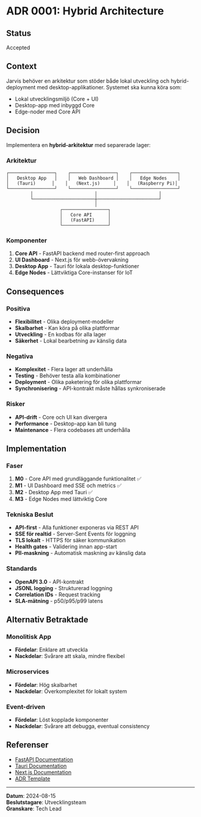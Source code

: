 # ADR 0001: Hybrid Architecture

## Status
Accepted

## Context
Jarvis behöver en arkitektur som stöder både lokal utveckling och hybrid-deployment med desktop-applikationer. Systemet ska kunna köra som:
- Lokal utvecklingsmiljö (Core + UI)
- Desktop-app med inbyggd Core
- Edge-noder med Core API

## Decision
Implementera en **hybrid-arkitektur** med separerade lager:

### Arkitektur
```
┌─────────────────┐    ┌─────────────────┐    ┌─────────────────┐
│   Desktop App   │    │   Web Dashboard │    │   Edge Nodes    │
│   (Tauri)      │    │   (Next.js)     │    │   (Raspberry Pi)│
└─────────────────┘    └─────────────────┘    └─────────────────┘
         │                       │                       │
         └───────────────────────┼───────────────────────┘
                                 │
                    ┌─────────────────┐
                    │   Core API      │
                    │   (FastAPI)     │
                    └─────────────────┘
```

### Komponenter
1. **Core API** - FastAPI backend med router-first approach
2. **UI Dashboard** - Next.js för webb-övervakning
3. **Desktop App** - Tauri för lokala desktop-funktioner
4. **Edge Nodes** - Lättviktiga Core-instanser för IoT

## Consequences

### Positiva
- **Flexibilitet** - Olika deployment-modeller
- **Skalbarhet** - Kan köra på olika plattformar
- **Utveckling** - En kodbas för alla lager
- **Säkerhet** - Lokal bearbetning av känslig data

### Negativa
- **Komplexitet** - Flera lager att underhålla
- **Testing** - Behöver testa alla kombinationer
- **Deployment** - Olika paketering för olika plattformar
- **Synchronisering** - API-kontrakt måste hållas synkroniserade

### Risker
- **API-drift** - Core och UI kan divergera
- **Performance** - Desktop-app kan bli tung
- **Maintenance** - Flera codebases att underhålla

## Implementation

### Faser
1. **M0** - Core API med grundläggande funktionalitet ✅
2. **M1** - UI Dashboard med SSE och metrics ✅
3. **M2** - Desktop App med Tauri ✅
4. **M3** - Edge Nodes med lättviktig Core

### Tekniska Beslut
- **API-first** - Alla funktioner exponeras via REST API
- **SSE för realtid** - Server-Sent Events för loggning
- **TLS lokalt** - HTTPS för säker kommunikation
- **Health gates** - Validering innan app-start
- **PII-maskning** - Automatisk maskning av känslig data

### Standards
- **OpenAPI 3.0** - API-kontrakt
- **JSONL logging** - Strukturerad loggning
- **Correlation IDs** - Request tracking
- **SLA-mätning** - p50/p95/p99 latens

## Alternativ Betraktade

### Monolitisk App
- **Fördelar**: Enklare att utveckla
- **Nackdelar**: Svårare att skala, mindre flexibel

### Microservices
- **Fördelar**: Hög skalbarhet
- **Nackdelar**: Överkomplexitet för lokalt system

### Event-driven
- **Fördelar**: Löst kopplade komponenter
- **Nackdelar**: Svårare att debugga, eventual consistency

## Referenser
- [FastAPI Documentation](https://fastapi.tiangolo.com/)
- [Tauri Documentation](https://tauri.app/)
- [Next.js Documentation](https://nextjs.org/)
- [ADR Template](https://adr.github.io/madr/)

---

**Datum**: 2024-08-15  
**Beslutstagare**: Utvecklingsteam  
**Granskare**: Tech Lead
